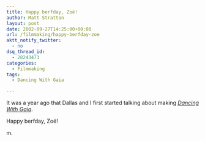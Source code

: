 ```yaml
---
title: Happy berfday, Zoë!
author: Matt Stratton
layout: post
date: 2002-09-27T14:25:00+00:00
url: /filmmaking/happy-berfday-zoe
aktt_notify_twitter:
  - no
dsq_thread_id:
  - 28243473
categories:
  - Filmmaking
tags:
  - Dancing With Gaia

---
```

It was a year ago that Dallas and I first started talking about making _[Dancing With Gaia][1]_.

Happy berfday, Zoë!

m.

 [1]: https://www.dancingwithgaia.com